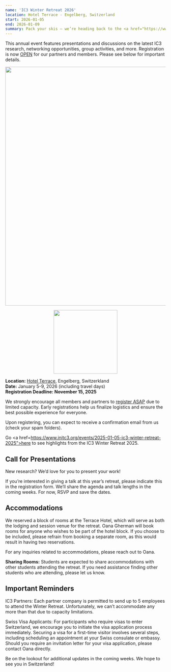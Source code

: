 ```yaml
---
name: 'IC3 Winter Retreat 2026'
location: Hotel Terrace - Engelberg, Switzerland
start: 2026-01-05
end: 2026-01-09
summary: Pack your skis — we’re heading back to the <a href="https://www.titlis.ch/de/unterkuenfte/hotel-terrace">Hotel Terrace</a> in Engelberg, Switzerland, for the 2026 Winter Retreat!
---
```


This annual event features presentations and discussions on the latest IC3 research, networking opportunities, group activities, and more. Registration is now <a href="https://docs.google.com/forms/d/e/1FAIpQLSfge9mr-roh7GgZgNJEjeNrdIMwfPjwgbABLwNhV14GfGe_CQ/viewform">OPEN</a> for our partners and members. Please see below for important details.

<div class="ui piled segment">
  <img class="ui centered image" src="../images/events/WinterRetreat2026/Group.jpg" alt="" width="750" />
</div>

<p align="center">
	<a href="https://docs.google.com/forms/d/e/1FAIpQLSfge9mr-roh7GgZgNJEjeNrdIMwfPjwgbABLwNhV14GfGe_CQ/viewform"> 
	   <img src="../images/events/WinterRetreat2026/Register.jpeg" width="200" />	
	</a>	
</p>

**Location:** <a href="https://www.titlis.ch/de/unterkuenfte/hotel-terrace">Hotel Terrace</a>, Engelberg, Switzerkland <br>
**Date:** January 5-9, 2026 (including travel days) <br>
**Registration Deadline: November 15, 2025**

We strongly encourage all members and partners to <a href="https://docs.google.com/forms/d/e/1FAIpQLSfge9mr-roh7GgZgNJEjeNrdIMwfPjwgbABLwNhV14GfGe_CQ/viewform">register ASAP</a> due to limited capacity. Early registrations help us finalize logistics and ensure the best possible experience for everyone. 

Upon registering, you can expect to receive a confirmation email from us (check your spam folders).

Go <a href=https://www.initc3.org/events/2025-01-05-ic3-winter-retreat-2025">here</a> to see highlights from the IC3 Winter Retreat 2025.


## Call for Presentations

New research? We’d love for you to present your work!﻿

If you’re interested in giving a talk at this year’s retreat, please indicate this in the registration form. We’ll share the agenda and talk lengths in the coming weeks. For now, RSVP and save the dates.


## Accommodations

We reserved a block of rooms at the Terrace Hotel, which will serve as both the lodging and session venue for the retreat. Oana Gherman will book rooms for anyone who wishes to be part of the hotel block. If you choose to be included, please refrain from booking a separate room, as this would result in having two reservations. 

For any inquiries related to accommodations, please reach out to Oana.

**Sharing Rooms:** Students are expected to share accommodations with other students attending the retreat. If you need assistance finding other students who are attending, please let us know.


## Important Reminders

IC3 Partners: Each partner company is permitted to send up to 5 employees to attend the Winter Retreat. Unfortunately, we can’t accommodate any more than that due to capacity limitations.

Swiss Visa Applicants: For participants who require visas to enter Switzerland, we encourage you to initiate the visa application process immediately. Securing a visa for a first-time visitor involves several steps, including scheduling an appointment at your Swiss consulate or embassy. Should you require an invitation letter for your visa application, please contact Oana directly.


Be on the lookout for additional updates in the coming weeks. We hope to see you in Switzerland!
